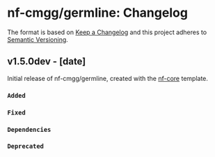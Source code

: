 # nf-cmgg/germline: Changelog

The format is based on [Keep a Changelog](https://keepachangelog.com/en/1.0.0/)
and this project adheres to [Semantic Versioning](https://semver.org/spec/v2.0.0.html).

## v1.5.0dev - [date]

Initial release of nf-cmgg/germline, created with the [nf-core](https://nf-co.re/) template.

### `Added`

### `Fixed`

### `Dependencies`

### `Deprecated`
